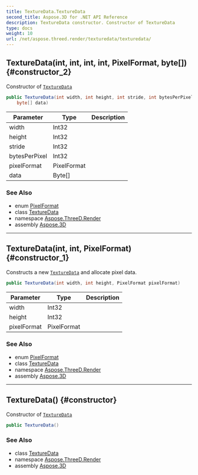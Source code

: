```yaml
---
title: TextureData.TextureData
second_title: Aspose.3D for .NET API Reference
description: TextureData constructor. Constructor of TextureData
type: docs
weight: 10
url: /net/aspose.threed.render/texturedata/texturedata/
---
```

## TextureData(int, int, int, int, PixelFormat, byte[]) {#constructor_2}

Constructor of [`TextureData`](../)

```csharp
public TextureData(int width, int height, int stride, int bytesPerPixel, PixelFormat pixelFormat, 
    byte[] data)
```

| Parameter | Type | Description |
| --- | --- | --- |
| width | Int32 |  |
| height | Int32 |  |
| stride | Int32 |  |
| bytesPerPixel | Int32 |  |
| pixelFormat | PixelFormat |  |
| data | Byte[] |  |

### See Also

* enum [PixelFormat](../../pixelformat/)
* class [TextureData](../)
* namespace [Aspose.ThreeD.Render](../../texturedata/)
* assembly [Aspose.3D](../../../)

---

## TextureData(int, int, PixelFormat) {#constructor_1}

Constructs a new [`TextureData`](../) and allocate pixel data.

```csharp
public TextureData(int width, int height, PixelFormat pixelFormat)
```

| Parameter | Type | Description |
| --- | --- | --- |
| width | Int32 |  |
| height | Int32 |  |
| pixelFormat | PixelFormat |  |

### See Also

* enum [PixelFormat](../../pixelformat/)
* class [TextureData](../)
* namespace [Aspose.ThreeD.Render](../../texturedata/)
* assembly [Aspose.3D](../../../)

---

## TextureData() {#constructor}

Constructor of [`TextureData`](../)

```csharp
public TextureData()
```

### See Also

* class [TextureData](../)
* namespace [Aspose.ThreeD.Render](../../texturedata/)
* assembly [Aspose.3D](../../../)


